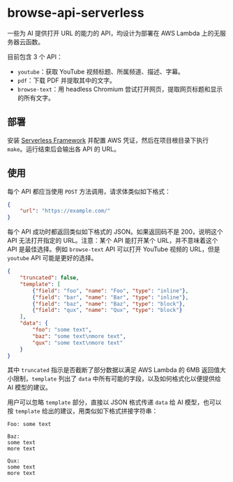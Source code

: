 # browse-api-serverless

一些为 AI 提供打开 URL 的能力的 API，均设计为部署在 AWS Lambda 上的无服务器云函数。

目前包含 3 个 API：
- `youtube`：获取 YouTube 视频标题、所属频道、描述、字幕。
- `pdf`：下载 PDF 并提取其中的文字。
- `browse-text`：用 headless Chromium 尝试打开网页，提取网页标题和显示的所有文字。

## 部署

安装 [Serverless Framework](https://serverless.com/) 并配置 AWS 凭证，然后在项目根目录下执行 `make`。运行结束后会输出各 API 的 URL。

## 使用

每个 API 都应当使用 `POST` 方法调用，请求体类似如下格式：

```json
{
    "url": "https://example.com/"
}
```

每个 API 成功时都返回类似如下格式的 JSON。如果返回码不是 200，说明这个 API 无法打开指定的 URL。注意：某个 API 能打开某个 URL，并不意味着这个 API 是最佳选择。例如 `browse-text` API 可以打开 YouTube 视频的 URL，但是 `youtube` API 可能是更好的选择。

```json
{
    "truncated": false,
    "template": [
        {"field": "foo", "name": "Foo", "type": "inline"},
        {"field": "bar", "name": "Bar", "type": "inline"},
        {"field": "baz", "name": "Baz", "type": "block"},
        {"field": "qux", "name": "Qux", "type": "block"}
    ],
    "data": {
        "foo": "some text",
        "baz": "some text\nmore text",
        "qux": "some text\nmore text"
    }
}
```

其中 `truncated` 指示是否截断了部分数据以满足 AWS Lambda 的 6MB 返回值大小限制，`template` 列出了 `data` 中所有可能的字段，以及如何格式化以便提供给 AI 模型的建议。

用户可以忽略 `template` 部分，直接以 JSON 格式传递 `data` 给 AI 模型，也可以按 `template` 给出的建议，用类似如下格式拼接字符串：

```plain
Foo: some text

Baz:
some text
more text

Qux:
some text
more text
```
